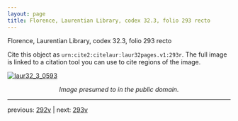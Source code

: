 ```yaml
---
layout: page
title: Florence, Laurentian Library, codex 32.3, folio 293 recto
---
```


Florence, Laurentian Library, codex 32.3, folio 293 recto

Cite this object as `urn:cite2:citelaur:laur32pages.v1:293r`.  The full image is linked to a citation tool you can use to cite regions of the image.

[![laur32_3_0593](http://www.homermultitext.org/iipsrv?IIIF=/project/homer/pyramidal/deepzoom/citelaur/laur32imgs/v1/laur32_3_0593.tif/full/800,/0/default.jpg)](http://www.homermultitext.org/ict2/?urn=urn:cite2:citelaur:laur32imgs.v1:laur32_3_0593) 

<p style="text-align: center; font-style: italic;">Image presumed to in the public domain.</p>

---

previous: [292v](../292v/) | next: [293v](../293v/)